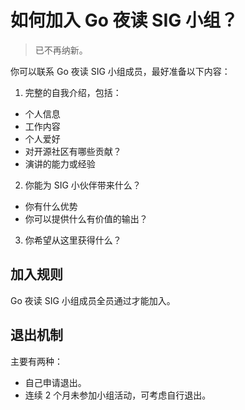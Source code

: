 # 如何加入 Go 夜读 SIG 小组？

>已不再纳新。

你可以联系 Go 夜读 SIG 小组成员，最好准备以下内容：

1. 完整的自我介绍，包括：
- 个人信息
- 工作内容
- 个人爱好
- 对开源社区有哪些贡献？
- 演讲的能力或经验
2. 你能为 SIG 小伙伴带来什么？
- 你有什么优势
- 你可以提供什么有价值的输出？
3. 你希望从这里获得什么？

## 加入规则

Go 夜读 SIG 小组成员全员通过才能加入。

## 退出机制

主要有两种：
- 自己申请退出。
- 连续 2 个月未参加小组活动，可考虑自行退出。
